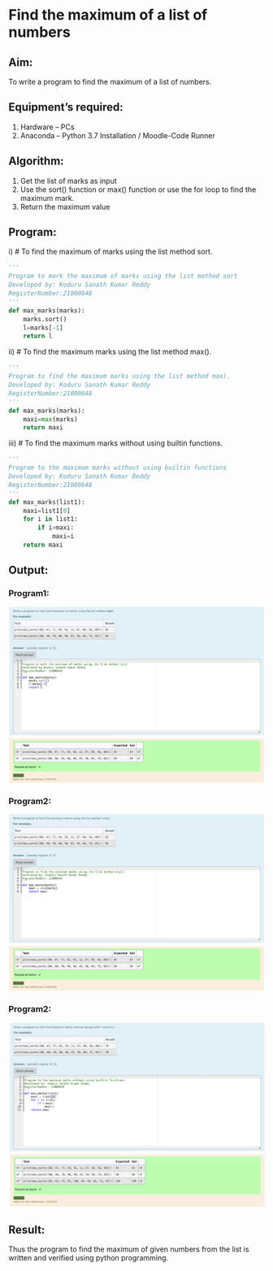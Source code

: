 # Find the maximum of a list of numbers
## Aim:
To write a program to find the maximum of a list of numbers.
## Equipment’s required:
1.	Hardware – PCs
2.	Anaconda – Python 3.7 Installation / Moodle-Code Runner
## Algorithm:
1.	Get the list of marks as input
2.	Use the sort() function or max() function or use the for loop to find the maximum mark.
3.	Return the maximum value
## Program:

i)	# To find the maximum of marks using the list method sort.
```Python
'''
Program to mark the maximum of marks using the list method sort
Developed by: Koduru Sanath Kumar Reddy
RegisterNumber:21000648
'''
def max_marks(marks):
    marks.sort()
    l=marks[-1]
    return l
```


ii)	# To find the maximum marks using the list method max().
```Python
'''
Program to find the maximum marks using the list method max).
Developed by: Koduru Sanath Kumar Reddy
RegisterNumber:21000648
'''
def max_marks(marks):
    maxi=max(marks)
    return maxi


```

iii) # To find the maximum marks without using builtin functions.
```Python
'''
Program to the maximum marks without using builtin functions
Developed by: Koduru Sanath Kumar Reddy
RegisterNumber:21000648
'''
def max_marks(list1):
    maxi=list1[0]
    for i in list1:
        if i>maxi:
            maxi=i
    return maxi


```

## Output:
### Program1:
![output](./img/1.png)
### Program2:
![output](./img/2.png)
### Program2:
![output](./img/3.png)

## Result:
Thus the program to find the maximum of given numbers from the list is written and verified using python programming.